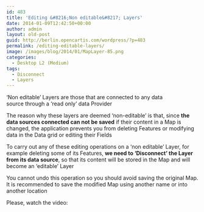 ```yaml
---
id: 483
title: 'Editing &#8216;Non editable&#8217; Layers'
date: 2014-01-09T12:42:50+00:00
author: admin
layout: old-post
guid: http://berlin.opencartis.com/wordpress/?p=483
permalink: /editing-editable-layers/
image: /images/blog/2014/01/MapLayer-85.png
categories:
  - Desktop L2 (Medium)
tags:
  - Disconnect
  - Layers
---
```

&#8216;Non editable&#8217; Layers are those that are connected to any data source through a &#8216;read only&#8217; data Provider<!--more-->

The reason why these layers are deemed &#8216;non-editable&#8217; is that, since **the data sources connected can not be saved** if their content in a Map is changed, the application prevents you from deleting Features or modifying data in the Data grid or editing their Fields

To carry out any of these editing operations on a &#8216;non editable&#8217; Layer, for example deleting some of its Features, **we need to &#8216;Disconnect&#8217; the Layer from its data source**, so that its content will be stored in the Map and will become an &#8216;editable&#8217; Layer

You cannot undo this operation so you should avoid saving the original Map. It is recommended to save the modified Map using another name or into another location

Please, watch the video:

<center>
</center>